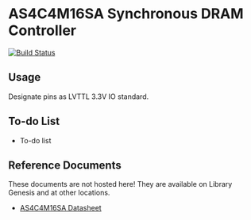 # AS4C4M16SA Synchronous DRAM Controller

[![Build Status](https://travis-ci.com/hdl-util/as4c4m16sa.svg?branch=master)](https://travis-ci.com/hdl-util/as4c4m16sa)

## Usage

Designate pins as LVTTL 3.3V IO standard.

## To-do List

* To-do list

## Reference Documents

These documents are not hosted here! They are available on Library Genesis and at other locations.

* [AS4C4M16SA Datasheet](https://www.alliancememory.com/wp-content/uploads/pdf/dram/64M-AS4C4M16SA-CI_v3.0_March%202015.pdf)
